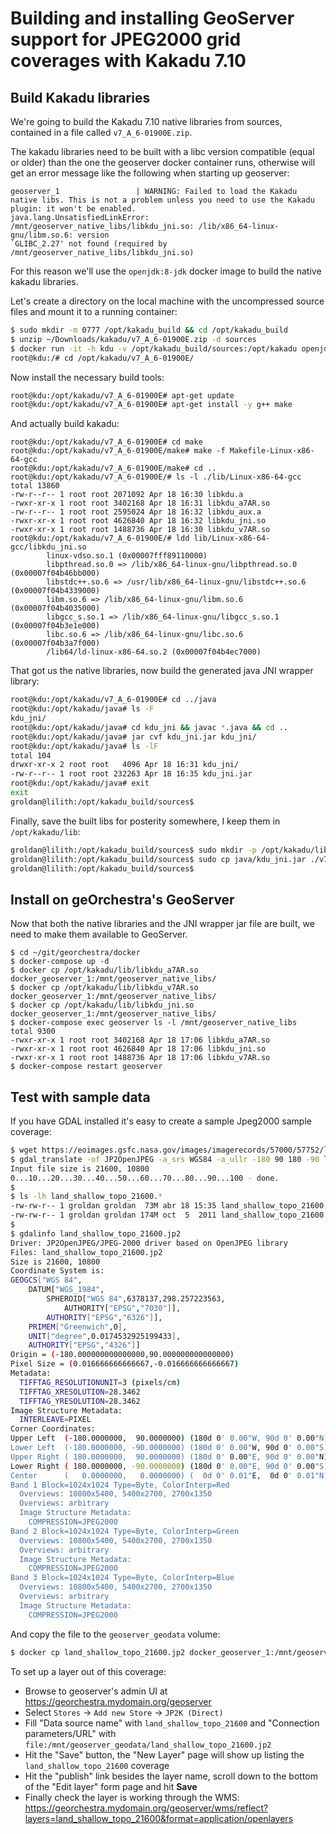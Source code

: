 # Building and installing GeoServer support for JPEG2000 grid coverages with Kakadu 7.10

## Build Kakadu libraries

We're going to build the Kakadu 7.10 native libraries from sources, contained in a file called `v7_A_6-01900E.zip`.

The kakadu libraries need to be built with a libc version compatible (equal or older) than the one the geoserver docker container runs, otherwise will get an error message like the following when starting up geoserver:
```
geoserver_1                 | WARNING: Failed to load the Kakadu native libs. This is not a problem unless you need to use the Kakadu plugin: it won't be enabled.
java.lang.UnsatisfiedLinkError: /mnt/geoserver_native_libs/libkdu_jni.so: /lib/x86_64-linux-gnu/libm.so.6: version
`GLIBC_2.27' not found (required by /mnt/geoserver_native_libs/libkdu_jni.so)
```

For this reason we'll use the `openjdk:8-jdk` docker image to build the native kakadu libraries.

Let's create a directory on the local machine with the uncompressed source files and mount it to a running container:

```bash
$ sudo mkdir -m 0777 /opt/kakadu_build && cd /opt/kakadu_build
$ unzip ~/Downloads/kakadu/v7_A_6-01900E.zip -d sources
$ docker run -it -h kdu -v /opt/kakadu_build/sources:/opt/kakadu openjdk:8-jdk
root@kdu:/# cd /opt/kakadu/v7_A_6-01900E/
```
Now install the necessary build tools:
```bash
root@kdu:/opt/kakadu/v7_A_6-01900E# apt-get update
root@kdu:/opt/kakadu/v7_A_6-01900E# apt-get install -y g++ make
```

And actually build kakadu:
```
root@kdu:/opt/kakadu/v7_A_6-01900E# cd make
root@kdu:/opt/kakadu/v7_A_6-01900E/make# make -f Makefile-Linux-x86-64-gcc
root@kdu:/opt/kakadu/v7_A_6-01900E/make# cd ..
root@kdu:/opt/kakadu/v7_A_6-01900E/# ls -l ./lib/Linux-x86-64-gcc
total 13860
-rw-r--r-- 1 root root 2071092 Apr 18 16:30 libkdu.a
-rwxr-xr-x 1 root root 3402168 Apr 18 16:31 libkdu_a7AR.so
-rw-r--r-- 1 root root 2595024 Apr 18 16:32 libkdu_aux.a
-rwxr-xr-x 1 root root 4626840 Apr 18 16:32 libkdu_jni.so
-rwxr-xr-x 1 root root 1488736 Apr 18 16:30 libkdu_v7AR.so
root@kdu:/opt/kakadu/v7_A_6-01900E/# ldd lib/Linux-x86-64-gcc/libkdu_jni.so
        linux-vdso.so.1 (0x00007fff89110000)
        libpthread.so.0 => /lib/x86_64-linux-gnu/libpthread.so.0 (0x00007f04b46bb000)
        libstdc++.so.6 => /usr/lib/x86_64-linux-gnu/libstdc++.so.6 (0x00007f04b4339000)
        libm.so.6 => /lib/x86_64-linux-gnu/libm.so.6 (0x00007f04b4035000)
        libgcc_s.so.1 => /lib/x86_64-linux-gnu/libgcc_s.so.1 (0x00007f04b3e1e000)
        libc.so.6 => /lib/x86_64-linux-gnu/libc.so.6 (0x00007f04b3a7f000)
        /lib64/ld-linux-x86-64.so.2 (0x00007f04b4ec7000)
```

That got us the native libraries, now build the generated java JNI wrapper library:
```bash
root@kdu:/opt/kakadu/v7_A_6-01900E# cd ../java
root@kdu:/opt/kakadu/java# ls -F
kdu_jni/
root@kdu:/opt/kakadu/java# cd kdu_jni && javac *.java && cd ..
root@kdu:/opt/kakadu/java# jar cvf kdu_jni.jar kdu_jni/
root@kdu:/opt/kakadu/java# ls -lF
total 104
drwxr-xr-x 2 root root   4096 Apr 18 16:31 kdu_jni/
-rw-r--r-- 1 root root 232263 Apr 18 16:35 kdu_jni.jar
root@kdu:/opt/kakadu/java# exit
exit
groldan@lilith:/opt/kakadu_build/sources$
```

Finally, save the built libs for posterity somewhere, I keep them in `/opt/kakadu/lib`:

```bash
groldan@lilith:/opt/kakadu_build/sources$ sudo mkdir -p /opt/kakadu/lib
groldan@lilith:/opt/kakadu_build/sources$ sudo cp java/kdu_jni.jar ./v7_A_6-01900E/lib/Linux-x86-64-gcc/libkdu_jni.so ./v7_A_6-01900E/lib/Linux-x86-64-gcc/libkdu_v7AR.so ./v7_A_6-01900E/lib/Linux-x86-64-gcc/libkdu_a7AR.so /opt/kakadu/lib/
groldan@lilith:/opt/kakadu_build/sources$ 
```

## Install on geOrchestra's GeoServer

Now that both the native libraries and the JNI wrapper jar file are built, we need to make them available to GeoServer.

```
$ cd ~/git/georchestra/docker
$ docker-compose up -d
$ docker cp /opt/kakadu/lib/libkdu_a7AR.so docker_geoserver_1:/mnt/geoserver_native_libs/
$ docker cp /opt/kakadu/lib/libkdu_v7AR.so docker_geoserver_1:/mnt/geoserver_native_libs/
$ docker cp /opt/kakadu/lib/libkdu_jni.so docker_geoserver_1:/mnt/geoserver_native_libs/
$ docker-compose exec geoserver ls -l /mnt/geoserver_native_libs
total 9300
-rwxr-xr-x 1 root root 3402168 Apr 18 17:06 libkdu_a7AR.so
-rwxr-xr-x 1 root root 4626840 Apr 18 17:06 libkdu_jni.so
-rwxr-xr-x 1 root root 1488736 Apr 18 17:06 libkdu_v7AR.so
$ docker-compose restart geoserver
```

## Test with sample data

If you have GDAL installed it's easy to create a sample Jpeg2000 sample coverage:

```bash
$ wget https://eoimages.gsfc.nasa.gov/images/imagerecords/57000/57752/land_shallow_topo_21600.tif
$ gdal_translate -of JP2OpenJPEG -a_srs WGS84 -a_ullr -180 90 180 -90 land_shallow_topo_21600.tif land_shallow_topo_21600.jp2
Input file size is 21600, 10800
0...10...20...30...40...50...60...70...80...90...100 - done.
$
$ ls -lh land_shallow_topo_21600.*
-rw-rw-r-- 1 groldan groldan  73M abr 18 15:35 land_shallow_topo_21600.jp2
-rw-rw-r-- 1 groldan groldan 174M oct  5  2011 land_shallow_topo_21600.tif
$
$ gdalinfo land_shallow_topo_21600.jp2 
Driver: JP2OpenJPEG/JPEG-2000 driver based on OpenJPEG library
Files: land_shallow_topo_21600.jp2
Size is 21600, 10800
Coordinate System is:
GEOGCS["WGS 84",
    DATUM["WGS_1984",
        SPHEROID["WGS 84",6378137,298.257223563,
            AUTHORITY["EPSG","7030"]],
        AUTHORITY["EPSG","6326"]],
    PRIMEM["Greenwich",0],
    UNIT["degree",0.0174532925199433],
    AUTHORITY["EPSG","4326"]]
Origin = (-180.000000000000000,90.000000000000000)
Pixel Size = (0.016666666666667,-0.016666666666667)
Metadata:
  TIFFTAG_RESOLUTIONUNIT=3 (pixels/cm)
  TIFFTAG_XRESOLUTION=28.3462
  TIFFTAG_YRESOLUTION=28.3462
Image Structure Metadata:
  INTERLEAVE=PIXEL
Corner Coordinates:
Upper Left  (-180.0000000,  90.0000000) (180d 0' 0.00"W, 90d 0' 0.00"N)
Lower Left  (-180.0000000, -90.0000000) (180d 0' 0.00"W, 90d 0' 0.00"S)
Upper Right ( 180.0000000,  90.0000000) (180d 0' 0.00"E, 90d 0' 0.00"N)
Lower Right ( 180.0000000, -90.0000000) (180d 0' 0.00"E, 90d 0' 0.00"S)
Center      (   0.0000000,   0.0000000) (  0d 0' 0.01"E,  0d 0' 0.01"N)
Band 1 Block=1024x1024 Type=Byte, ColorInterp=Red
  Overviews: 10800x5400, 5400x2700, 2700x1350
  Overviews: arbitrary
  Image Structure Metadata:
    COMPRESSION=JPEG2000
Band 2 Block=1024x1024 Type=Byte, ColorInterp=Green
  Overviews: 10800x5400, 5400x2700, 2700x1350
  Overviews: arbitrary
  Image Structure Metadata:
    COMPRESSION=JPEG2000
Band 3 Block=1024x1024 Type=Byte, ColorInterp=Blue
  Overviews: 10800x5400, 5400x2700, 2700x1350
  Overviews: arbitrary
  Image Structure Metadata:
    COMPRESSION=JPEG2000
```

And copy the file to the `geoserver_geodata` volume:

```bash
$ docker cp land_shallow_topo_21600.jp2 docker_geoserver_1:/mnt/geoserver_geodata/
```

To set up a layer out of this coverage:

* Browse to geoserver's admin UI at https://georchestra.mydomain.org/geoserver
* Select `Stores` -> `Add new Store` -> `JP2K (Direct)`
* Fill "Data source name" with `land_shallow_topo_21600` and "Connection parameters/URL" with `file:/mnt/geoserver_geodata/land_shallow_topo_21600.jp2`
* Hit the "Save" button, the "New Layer" page will show up listing the `land_shallow_topo_21600` coverage
* Hit the "publish" link besides the layer name, scroll down to the bottom of the "Edit layer" form page and hit **Save**
* Finally check the layer is working through the WMS: https://georchestra.mydomain.org/geoserver/wms/reflect?layers=land_shallow_topo_21600&format=application/openlayers



